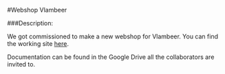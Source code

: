 #Webshop Vlambeer

###Description:

We got commissioned to make a new webshop for Vlambeer. You can find the working site [here](https://www.github.com/WebshopVlambeer/Vlambeer/Site).

Documentation can be found in the Google Drive all the collaborators are invited to.